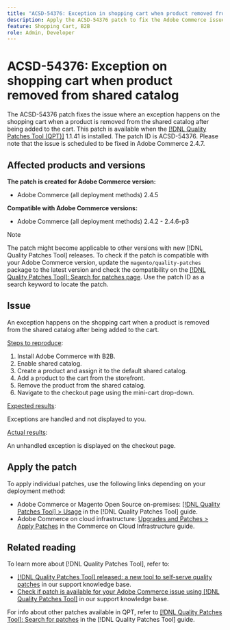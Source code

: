```yaml
---
title: "ACSD-54376: Exception in shopping cart when product removed from [!UICONTROL shared catalog]"
description: Apply the ACSD-54376 patch to fix the Adobe Commerce issue where an exception happens in the shopping cart when a product is removed from the [!UICONTROL shared catalog] after being added to the cart.
feature: Shopping Cart, B2B
role: Admin, Developer
---
```

# ACSD-54376: Exception on shopping cart when product removed from shared catalog

The ACSD-54376 patch fixes the issue where an exception happens on the shopping cart when a product is removed from the shared catalog after being added to the cart. This patch is available when the [[!DNL Quality Patches Tool (QPT)]](/help/announcements/adobe-commerce-announcements/magento-quality-patches-released-new-tool-to-self-serve-quality-patches.md) 1.1.41 is installed. The patch ID is ACSD-54376. Please note that the issue is scheduled to be fixed in Adobe Commerce 2.4.7.

## Affected products and versions

**The patch is created for Adobe Commerce version:**

* Adobe Commerce (all deployment methods) 2.4.5

**Compatible with Adobe Commerce versions:**

* Adobe Commerce (all deployment methods) 2.4.2 - 2.4.6-p3

>[!NOTE]
>
>The patch might become applicable to other versions with new [!DNL Quality Patches Tool] releases. To check if the patch is compatible with your Adobe Commerce version, update the `magento/quality-patches` package to the latest version and check the compatibility on the [[!DNL Quality Patches Tool]: Search for patches page](https://experienceleague.adobe.com/tools/commerce-quality-patches/index.html). Use the patch ID as a search keyword to locate the patch.

## Issue

An exception happens on the shopping cart when a product is removed from the shared catalog after being added to the cart.

<u>Steps to reproduce</u>:

1. Install Adobe Commerce with B2B.
1. Enable shared catalog.
1. Create a product and assign it to the default shared catalog.
1. Add a product to the cart from the storefront.
1. Remove the product from the shared catalog.
1. Navigate to the checkout page using the mini-cart drop-down.

<u>Expected results</u>:

Exceptions are handled and not displayed to you.

<u>Actual results</u>:

An unhandled exception is displayed on the checkout page.

## Apply the patch

To apply individual patches, use the following links depending on your deployment method:

* Adobe Commerce or Magento Open Source on-premises: [[!DNL Quality Patches Tool] > Usage](https://experienceleague.adobe.com/docs/commerce-operations/tools/quality-patches-tool/usage.html) in the [!DNL Quality Patches Tool] guide.
* Adobe Commerce on cloud infrastructure: [Upgrades and Patches > Apply Patches](https://experienceleague.adobe.com/docs/commerce-cloud-service/user-guide/develop/upgrade/apply-patches.html) in the Commerce on Cloud Infrastructure guide.

## Related reading

To learn more about [!DNL Quality Patches Tool], refer to:

* [[!DNL Quality Patches Tool] released: a new tool to self-serve quality patches](/help/announcements/adobe-commerce-announcements/magento-quality-patches-released-new-tool-to-self-serve-quality-patches.md) in our support knowledge base.
* [Check if patch is available for your Adobe Commerce issue using [!DNL Quality Patches Tool]](/help/support-tools/patches-available-in-qpt-tool/check-patch-for-magento-issue-with-magento-quality-patches.md) in our support knowledge base.

For info about other patches available in QPT, refer to [[!DNL Quality Patches Tool]: Search for patches](https://experienceleague.adobe.com/tools/commerce-quality-patches/index.html) in the [!DNL Quality Patches Tool] guide.
